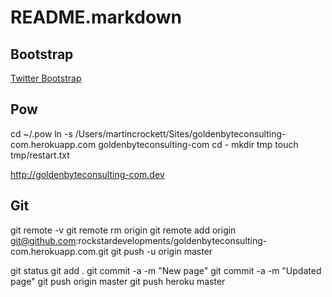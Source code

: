 README.markdown
==

Bootstrap
--
[Twitter Bootstrap](http://twitter.github.com/bootstrap/scaffolding.html#fluidGridSystem)

Pow
--
cd ~/.pow
ln -s /Users/martincrockett/Sites/goldenbyteconsulting-com.herokuapp.com goldenbyteconsulting-com
cd -
mkdir tmp
touch tmp/restart.txt

http://goldenbyteconsulting-com.dev

Git
--
git remote -v
git remote rm origin
git remote add origin git@github.com:rockstardevelopments/goldenbyteconsulting-com.herokuapp.com.git
git push -u origin master

git status
git add .
git commit -a -m "New page"
git commit -a -m "Updated page"
git push origin master
git push heroku master